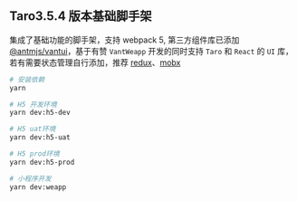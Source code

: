 ## Taro3.5.4 版本基础脚手架

集成了基础功能的脚手架，支持 webpack 5, 第三方组件库已添加 [@antmjs/vantui](https://antmjs.github.io/vantui/#/home)，基于有赞 `VantWeapp` 开发的同时支持 `Taro` 和 `React` 的 `UI` 库， 若有需要状态管理自行添加，推荐 [redux](https://docs.taro.zone/docs/2.x/redux)、[mobx](https://docs.taro.zone/docs/2.x/mobx)

```bash
# 安装依赖
yarn

# H5 开发环境
yarn dev:h5-dev

# H5 uat环境
yarn dev:h5-uat

# H5 prod环境
yarn dev:h5-prod

# 小程序开发
yarn dev:weapp

```
